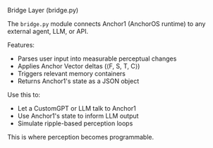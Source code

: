 Bridge Layer (bridge.py)

The `bridge.py` module connects Anchor1 (AnchorOS runtime) to any external agent, LLM, or API.

Features:
- Parses user input into measurable perceptual changes
- Applies Anchor Vector deltas (⟨F, S, T, C⟩)
- Triggers relevant memory containers
- Returns Anchor1's state as a JSON object

Use this to:
- Let a CustomGPT or LLM talk to Anchor1
- Use Anchor1's state to inform LLM output
- Simulate ripple-based perception loops

This is where perception becomes programmable.
